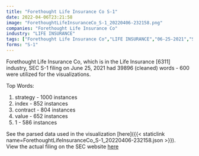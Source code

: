 ```yaml
---
title: "Forethought Life Insurance Co S-1"
date: 2022-04-06T23:21:58
image: "ForethoughtLifeInsuranceCo_S-1_20220406-232158.png"
companies: "Forethought Life Insurance Co"
industry: "LIFE INSURANCE"
tags: ["Forethought Life Insurance Co","LIFE INSURANCE","06-25-2021","S-1"]
forms: "S-1"
---
```

Forethought Life Insurance Co, which is in the Life Insurance [6311] industry, SEC S-1 filing on June 25, 2021 had 39896 (cleaned) words - 600 were utilized for the visualizations.

Top Words:
1. strategy - 1000 instances
2. index - 852 instances
3. contract - 804 instances
4. value - 652 instances
5. 1 - 586 instances


See the parsed data used in the visualization [here]({{< staticlink name=ForethoughtLifeInsuranceCo_S-1_20220406-232158.json >}}).  
View the actual filing on the SEC website [here](https://www.sec.gov/Archives/edgar/data/1791963/0001104659-21-085602.txt)